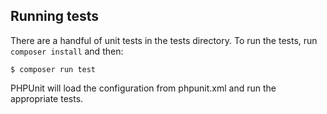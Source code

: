 ## Running tests

There are a handful of unit tests in the tests directory. To run the tests, run
`composer install` and then:

```
$ composer run test
```

PHPUnit will load the configuration from phpunit.xml and run the appropriate tests.
